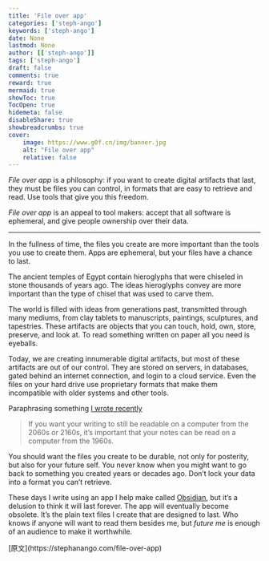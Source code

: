 ```yaml
---
title: 'File over app'
categories: ['steph-ango']
keywords: ['steph-ango']
date: None
lastmod: None
author: [['steph-ango']]
tags: ['steph-ango']
draft: false 
comments: true
reward: true 
mermaid: true 
showToc: true 
TocOpen: true 
hidemeta: false 
disableShare: true 
showbreadcrumbs: true 
cover:
    image: https://www.g0f.cn/img/banner.jpg
    alt: "File over app"
    relative: false
---
```


<div>

<p><em>File over app</em> is a philosophy: if you want to create digital artifacts that last, they must be files you can control, in formats that are easy to retrieve and read. Use tools that give you this freedom.</p>
<p><em>File over app</em> is an appeal to tool makers: accept that all software is ephemeral, and give people ownership over their data.</p>
<hr/>
<p>In the fullness of time, the files you create are more important than the tools you use to create them. Apps are ephemeral, but your files have a chance to last.</p>
<p>The ancient temples of Egypt contain hieroglyphs that were chiseled in stone thousands of years ago. The ideas hieroglyphs convey are more important than the type of chisel that was used to carve them.</p>
<p>The world is filled with ideas from generations past, transmitted through many mediums, from clay tablets to manuscripts, paintings, sculptures, and tapestries. These artifacts are objects that you can touch, hold, own, store, preserve, and look at. To read something written on paper all you need is eyeballs.</p>
<p>Today, we are creating innumerable digital artifacts, but most of these artifacts are out of our control. They are stored on servers, in databases, gated behind an internet connection, and login to a cloud service. Even the files on your hard drive use proprietary formats that make them incompatible with older systems and other tools.</p>
<p>Paraphrasing something <a href="https://obsidian.md/blog/new-obsidian-icon/" target="_blank">I wrote recently</a></p>
<blockquote>
<p>If you want your writing to still be readable on a computer from the 2060s or 2160s, it’s important that your notes can be read on a computer from the 1960s.</p>
</blockquote>
<p>You should want the files you create to be durable, not only for posterity, but also for your future self. You never know when you might want to go back to something you created years or decades ago. Don’t lock your data into a format you can’t retrieve.</p>
<p>These days I write using an app I help make called <a class="internal-link" href="https://stephanango.com/obsidian">Obsidian</a>, but it’s a delusion to think it will last forever. The app will eventually become obsolete. It’s the plain text files I create that are designed to last. Who knows if anyone will want to read them besides me, but <em>future me</em> is enough of an audience to make it worthwhile.</p>

</div>

<div>
[原文](https://stephanango.com/file-over-app)
</div>

